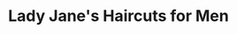 ---
title: "Lady Jane's Haircuts for Men"
url: /parker/lady-janes-haircuts-for-men/
shop: Friseur
---